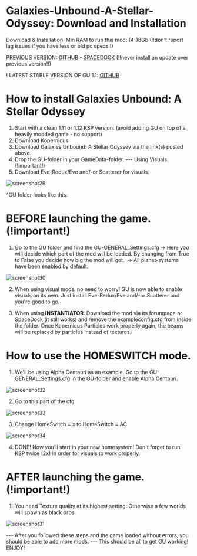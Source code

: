 # Galaxies-Unbound-A-Stellar-Odyssey: Download and Installation
Download & Installation 
Min RAM to run this mod: (4-)8Gb (!!don't report lag issues if you have less or old pc specs!!)

PREVIOUS VERSION: [GITHUB](https://github.com/StarCrusher96/Galaxies-Unbound-A-Stellar-Odyssey/releases/tag/1.0.2-3) - [SPACEDOCK](https://spacedock.info/mod/2620/Galaxies%20Unbound:%20A%20Stellar%20Odyssey) (!!never install an update over previous version!!)

! LATEST STABLE VERSION OF GU 1.1: [GITHUB](https://github.com/StarCrusher96/Galaxies-Unbound-A-Stellar-Odyssey/releases/tag/1.1)




# How to install Galaxies Unbound: A Stellar Odyssey

1. Start with a clean 1.11 or 1.12 KSP version. (avoid adding GU on top of a heavily modded game - no support)
2. Download Kopernicus.
3. Download Galaxies Unbound: A Stellar Odyssey via the link(s) posted above.
4. Drop the GU-folder in your GameData-folder.
--- Using Visuals. (!important!)
5. Download Eve-Redux/Eve and/-or Scatterer for visuals.

![screenshot29](https://cdn.discordapp.com/attachments/543910002138808330/859051017067823104/unknown.png)

^GU folder looks like this.

# BEFORE launching the game. (!important!)
1. Go to the GU folder and find the GU-GENERAL_Settings.cfg
-> Here you will decide which part of the mod will be loaded. By changing from True to False you decide how big the mod will get. 
-> All planet-systems have been enabled by default.

![screenshot30](https://cdn.discordapp.com/attachments/543910002138808330/859051500306956288/unknown.png)

2. When using visual mods, no need to worry! GU is now able to enable visuals on its own. Just install Eve-Redux/Eve and/-or Scatterer and you're good to go.

3. When using **INSTANTIATOR**. Download the mod via its forumpage or SpaceDock (it still works) and remove the exampleconfig.cfg from inside the folder. Once Kopernicus Particles work properly again, the beams will be replaced by particles instead of textures.

# How to use the HOMESWITCH mode.

1. We'll be using Alpha Centauri as an example. Go to the GU-GENERAL_Settings.cfg in the GU-folder and enable Alpha Centauri.

![screenshot32](https://cdn.discordapp.com/attachments/543910002138808330/859055860600274947/unknown.png)

2. Go to this part of the cfg.

![screenshot33](https://cdn.discordapp.com/attachments/543910002138808330/859053530526122024/unknown.png)

3. Change HomeSwitch = x to HomeSwitch = AC

![screenshot34](https://cdn.discordapp.com/attachments/543910002138808330/859053941999665232/unknown.png)

4. DONE! Now you'll start in your new homesystem! Don't forget to run KSP twice (2x) in order for visuals to work properly. 



# AFTER launching the game. (!important!)

1. You need Texture quality at its highest setting. Otherwise a few worlds will spawn as black orbs. 

![screenshot31](https://cdn.discordapp.com/attachments/527312263854424067/795708645983256607/Settings.PNG)


--- After you followed these steps and the game loaded without errors, you should be able to add more mods.
--- This should be all to get GU working! ENJOY!


